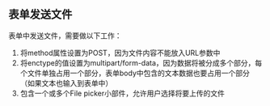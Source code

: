 
## 表单发送文件
表单中发送文件，需要做以下工作：
1. 将method属性设置为POST，因为文件内容不能放入URL参数中
2. 将enctype的值设置为multipart/form-data，因为数据将被分成多个部分，每个文件单独占用一个部分，表单body中包含的文本数据也要占用一个部分（如果文本也输入到表单中）
3. 包含一个或多个File picker小部件，允许用户选择将要上传的文件
